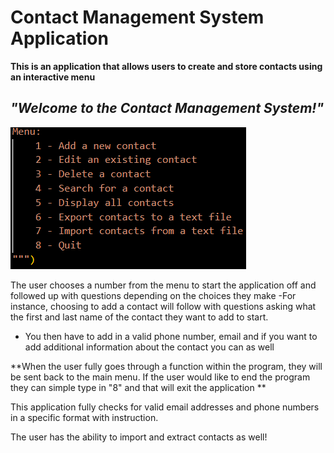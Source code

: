 # Contact Management System Application

**This is an application that allows users to create and store contacts using an interactive menu**

## _"Welcome to the Contact Management System!"_
![alt text](image.png)

The user chooses a number from the menu to start the application off and followed up with questions depending on the choices they make
-For instance, choosing to add a contact will follow with questions asking what the first and last name of the contact they want to add to start.
- You then have to add in a valid phone number, email and if you want to add additional information about the contact you can as well


**When the user fully goes through a function within the program, they will be sent back to the main menu. If the user would like to end the program they can simple type in "8" and that will exit the application **

This application fully checks for valid email addresses and phone numbers in a specific format with instruction.

The user has the ability to import and extract contacts as well!

